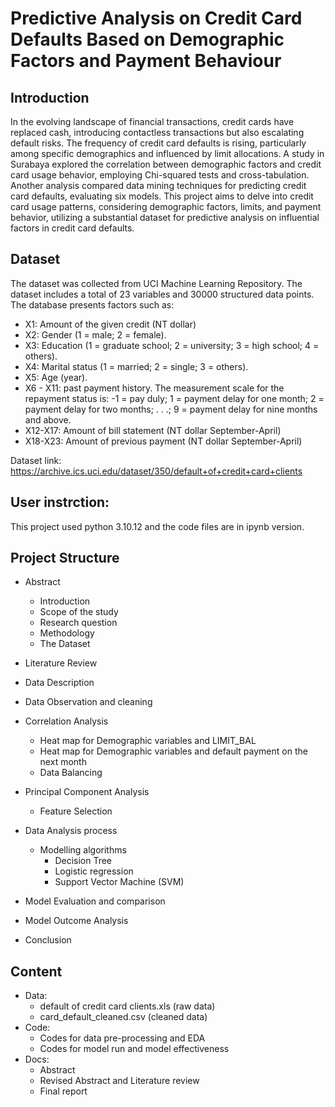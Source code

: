 # Predictive Analysis on Credit Card Defaults Based on Demographic Factors and Payment Behaviour
## Introduction
In the evolving landscape of financial transactions, credit cards have replaced cash, introducing contactless transactions but also escalating default risks. The frequency of credit card defaults is rising, particularly among specific demographics and influenced by limit allocations. A study in Surabaya explored the correlation between demographic factors and credit card usage behavior, employing Chi-squared tests and cross-tabulation. 
Another analysis compared data mining techniques for predicting credit card defaults, evaluating six models. This project aims to delve into credit card usage patterns, considering demographic factors, limits, and payment behavior, utilizing a substantial dataset for predictive analysis on influential factors in credit card defaults.
## Dataset
The dataset was collected from UCI Machine Learning Repository. The dataset includes a total of 23 variables and 30000 structured data points. The database presents factors such as:
* X1: Amount of the given credit (NT dollar)
* X2: Gender (1 = male; 2 = female).
* X3: Education (1 = graduate school; 2 = university; 3 = high school; 4 = others).
* X4: Marital status (1 = married; 2 = single; 3 = others).
* X5: Age (year).
* X6 - X11: past payment history. The measurement scale for the repayment status is: -1 = pay duly; 1 = payment delay for one month; 2 = payment delay for two months; . . .; 9 = payment delay for nine months and above.
* X12-X17: Amount of bill statement (NT dollar September-April)
* X18-X23: Amount of previous payment (NT dollar September-April)
  
Dataset link: https://archive.ics.uci.edu/dataset/350/default+of+credit+card+clients
## User instrction:
This project used python 3.10.12 and the code files are in ipynb version.

## Project Structure

* Abstract

  * Introduction
  * Scope of the study
  * Research question
  * Methodology
  * The Dataset
  
* Literature Review

* Data Description

* Data Observation and cleaning

* Correlation Analysis

  * Heat map for Demographic variables and LIMIT_BAL
  * Heat map for Demographic variables and default payment on the next month
  * Data Balancing
* Principal Component Analysis
  * Feature Selection
* Data Analysis process
  * Modelling algorithms
    * Decision Tree
    * Logistic regression
    * Support Vector Machine (SVM)
* Model Evaluation and comparison
* Model Outcome Analysis
* Conclusion

## Content 
* Data:
  * default of credit card clients.xls (raw data)
  * card_default_cleaned.csv (cleaned data)
* Code: 
  * Codes for data pre-processing and EDA
  * Codes for model run and model effectiveness
* Docs:
  * Abstract
  * Revised Abstract and Literature review
  * Final report 
